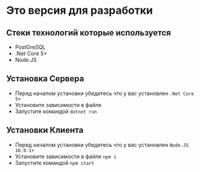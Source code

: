 # Это версия для разработки

## Стеки технологий которые используется

- PostGreSQL
- .Net Core 5+
- Node.JS

## Установка Сервера

- Перед началом установки убедитесь что у вас установлен `.Net Core 5+`
- Установите зависимости в файле
- Запустите командой `dotnet run`

## Установки Клиента

- Перед началом установки убедитесь что у вас установлен `Node.JS 16.9.1+`
- Установите зависимости в файле `npm i`
- Запустите командой `npm start`
